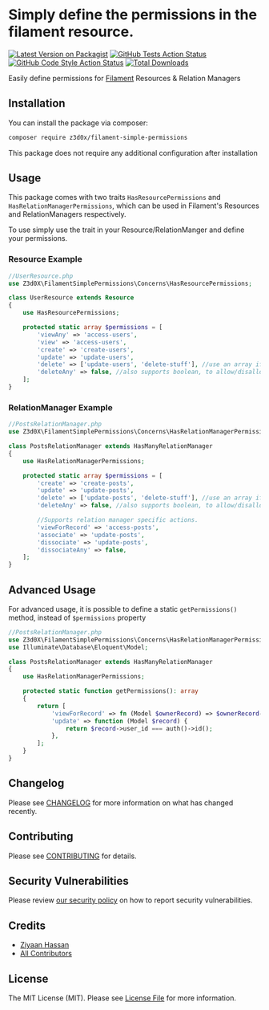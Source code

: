 # Simply define the permissions in the filament resource.

[![Latest Version on Packagist](https://img.shields.io/packagist/v/z3d0x/filament-simple-permissions.svg?style=flat-square)](https://packagist.org/packages/z3d0x/filament-simple-permissions)
[![GitHub Tests Action Status](https://img.shields.io/github/workflow/status/z3d0x/filament-simple-permissions/run-tests?label=tests)](https://github.com/z3d0x/filament-simple-permissions/actions?query=workflow%3Arun-tests+branch%3Amain)
[![GitHub Code Style Action Status](https://img.shields.io/github/workflow/status/z3d0x/filament-simple-permissions/Check%20&%20fix%20styling?label=code%20style)](https://github.com/z3d0x/filament-simple-permissions/actions?query=workflow%3A"Check+%26+fix+styling"+branch%3Amain)
[![Total Downloads](https://img.shields.io/packagist/dt/z3d0x/filament-simple-permissions.svg?style=flat-square)](https://packagist.org/packages/z3d0x/filament-simple-permissions)

Easily define permissions for [Filament](https://github.com/laravel-filament/filament) Resources & Relation Managers 

## Installation

You can install the package via composer:

```bash
composer require z3d0x/filament-simple-permissions
```
This package does not require any additional configuration after installation

## Usage

This package comes with two traits `HasResourcePermissions` and `HasRelationManagerPermissions`, which can be used in Filament's Resources and RelationManagers respectively.

To use simply use the trait in your Resource/RelationManger and define your permissions.

### Resource Example
```php
//UserResource.php
use Z3d0X\FilamentSimplePermissions\Concerns\HasResourcePermissions;

class UserResource extends Resource
{
    use HasResourcePermissions;

    protected static array $permissions = [
        'viewAny' => 'access-users',
        'view' => 'access-users',
        'create' => 'create-users',
        'update' => 'update-users',
        'delete' => ['update-users', 'delete-stuff'], //use an array if multiple permissions are needed
        'deleteAny' => false, //also supports boolean, to allow/disallow for all users
    ];
}
```

### RelationManager Example
```php
//PostsRelationManager.php
use Z3d0X\FilamentSimplePermissions\Concerns\HasRelationManagerPermissions;

class PostsRelationManager extends HasManyRelationManager
{
    use HasRelationManagerPermissions;

    protected static array $permissions = [
        'create' => 'create-posts',
        'update' => 'update-posts',
        'delete' => ['update-posts', 'delete-stuff'], //use an array if multiple permissions are needed
        'deleteAny' => false, //also supports boolean, to allow/disallow for all users

        //Supports relation manager specific actions.
        'viewForRecord' => 'access-posts',
        'associate' => 'update-posts',
        'dissociate' => 'update-posts',
        'dissociateAny' => false,
    ];
}
```

## Advanced Usage

For advanced usage, it is possible to define a static `getPermissions()` method, instead of `$permissions` property
```php
//PostsRelationManager.php
use Z3d0X\FilamentSimplePermissions\Concerns\HasRelationManagerPermissions;
use Illuminate\Database\Eloquent\Model;

class PostsRelationManager extends HasManyRelationManager
{
    use HasRelationManagerPermissions;

    protected static function getPermissions(): array
    {
        return [
            'viewForRecord' => fn (Model $ownerRecord) => $ownerRecord->user_id === auth()->id(),
            'update' => function (Model $record) {
                return $record->user_id === auth()->id();
            },
        ];
    }
}
```

## Changelog

Please see [CHANGELOG](CHANGELOG.md) for more information on what has changed recently.

## Contributing

Please see [CONTRIBUTING](https://github.com/spatie/.github/blob/main/CONTRIBUTING.md) for details.

## Security Vulnerabilities

Please review [our security policy](../../security/policy) on how to report security vulnerabilities.

## Credits

- [Ziyaan Hassan](https://github.com/Z3d0X)
- [All Contributors](../../contributors)

## License

The MIT License (MIT). Please see [License File](LICENSE.md) for more information.
